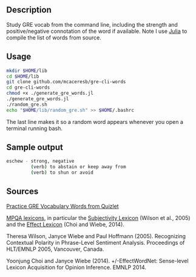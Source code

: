 Description
-----------

Study GRE vocab from the command line, including the strength and positive/negative connotation of the word if available. Note I use [Julia](http://julialang.org) to compile the list of words from source.

Usage
-----

```bash
mkdir $HOME/lib
cd $HOME/lib
git clone github.com/mcaceresb/gre-cli-words
cd gre-cli-words
chmod +x ./generate_gre_words.jl
./generate_gre_words.jl
./random_gre.sh
echo "$HOME/lib/random_gre.sh" >> $HOME/.bashrc
```

The last line makes it so a random word appears whenever you open a terminal running bash.

Sample output
-------------

```bash
eschew - strong, negative
         (verb) to abstain or keep away from
         (verb) to shun or avoid
```

Sources
-------

[Practice GRE Vocabulary Words from Quizlet](https://quizlet.com/144195604/500-practice-gre-vocabulary-words-flash-cards)

[MPQA lexicons](http://mpqa.cs.pitt.edu), in particular the [Subjectivity Lexicon](http://mpqa.cs.pitt.edu/lexicons/subj_lexicon) (Wilson et al., 2005) and the [Effect Lexicon](http://mpqa.cs.pitt.edu/lexicons/effect_lexicon) (Choi and Wiebe, 2014).

Theresa Wilson, Janyce Wiebe and Paul Hoffmann (2005). Recognizing Contextual Polarity in Phrase-Level Sentiment Analysis. Proceedings of HLT/EMNLP 2005, Vancouver, Canada.

Yoonjung Choi and Janyce Wiebe (2014). +/-EffectWordNet: Sense-level Lexicon Acquisition for Opinion Inference. EMNLP 2014.
